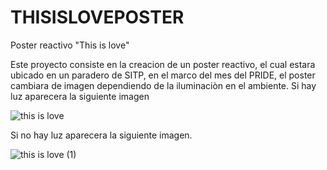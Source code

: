 # THISISLOVEPOSTER
Poster reactivo "This is love"

Este proyecto consiste en la creacion de un poster reactivo, el cual estara ubicado en un paradero de SITP, en el marco del mes del PRIDE, el poster cambiara de imagen dependiendo de la iluminaciòn en el ambiente.
Si hay luz aparecera la siguiente imagen

![this is love](https://github.com/user-attachments/assets/ad9a1c8b-62ec-4f3d-be88-63cfc168afaa)

Si no hay luz aparecera la siguiente imagen.

![this is love (1)](https://github.com/user-attachments/assets/a3eced82-244a-4891-917e-cbdae1fe0245)
